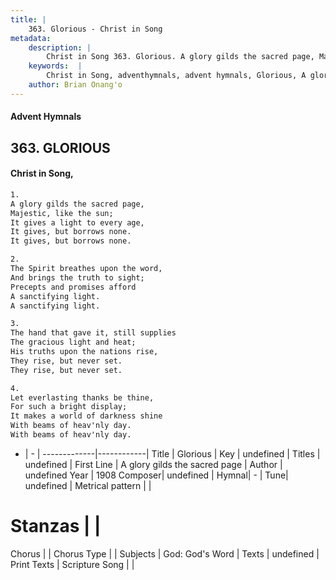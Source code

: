 ```yaml
---
title: |
    363. Glorious - Christ in Song
metadata:
    description: |
        Christ in Song 363. Glorious. A glory gilds the sacred page, Majestic, like the sun; It gives a light to every age, It gives, but borrows none. It gives, but borrows none.
    keywords:  |
        Christ in Song, adventhymnals, advent hymnals, Glorious, A glory gilds the sacred page. 
    author: Brian Onang'o
---
```


#### Advent Hymnals
## 363. GLORIOUS
####  Christ in Song,

```txt
1.
A glory gilds the sacred page,
Majestic, like the sun;
It gives a light to every age,
It gives, but borrows none.
It gives, but borrows none.

2.
The Spirit breathes upon the word,
And brings the truth to sight;
Precepts and promises afford
A sanctifying light.
A sanctifying light.

3.
The hand that gave it, still supplies
The gracious light and heat;
His truths upon the nations rise,
They rise, but never set.
They rise, but never set.

4.
Let everlasting thanks be thine,
For such a bright display;
It makes a world of darkness shine
With beams of heav'nly day.
With beams of heav'nly day.

```

- |   -  |
-------------|------------|
Title | Glorious |
Key | undefined |
Titles | undefined |
First Line | A glory gilds the sacred page |
Author | undefined
Year | 1908
Composer| undefined |
Hymnal|  - |
Tune| undefined |
Metrical pattern | |
# Stanzas |  |
Chorus |  |
Chorus Type |  |
Subjects | God: God's Word |
Texts | undefined |
Print Texts | 
Scripture Song |  |
    

